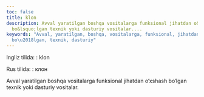 ```yaml
---
toc: false
title: klon
description: Avval yaratilgan boshqa vositalarga funksional jihatdan o&lsquo;xshash
  bo&lsquo;lgan texnik yoki dasturiy vositalar....
keywords: "Avval, yaratilgan, boshqa, vositalarga, funksional, jihatdan, o\u2018xshash,
  bo\u2018lgan, texnik, dasturiy"
---
```


Ingliz tilida:
:   klon

Rus tilida:
:   клон

Avval yaratilgan boshqa vositalarga funksional jihatdan o‘xshash bo‘lgan texnik yoki dasturiy vositalar.